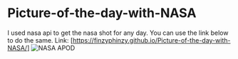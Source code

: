 # Picture-of-the-day-with-NASA
I used nasa api to get the nasa shot for any day. You can use the link below to do the same.
Link: [https://finzyphinzy.github.io/Picture-of-the-day-with-NASA/]
![NASA APOD](https://github.com/FinzyPHINZY/Picture-of-the-day-with-NASA/assets/102292855/19df8167-b639-4b64-b44b-30494dcab529)
